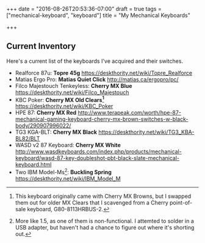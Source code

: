 +++
date = "2016-08-26T20:53:36-07:00"
draft = true
tags = ["mechanical-keyboard", "keyboard"]
title = "My Mechanical Keyboards"

+++

## Current Inventory

Here's a current list of the keyboards I've acquired and their switches.

* Realforce 87u: **Topre 45g**
  https://deskthority.net/wiki/Topre_Realforce
* Matias Ergo Pro: **Matias Quiet Click**
  http://matias.ca/ergopro/pc/
* Filco Majestouch Tenkeyless: **Cherry MX Blue**
  https://deskthority.net/wiki/Filco_Majestouch
* KBC Poker: **Cherry MX Old Clears[^1]**
  https://deskthority.net/wiki/KBC_Poker
* HPE 87: **Cherry MX Red**
  http://www.terapeak.com/worth/hpe-87-mechanical-gaming-keyboard-cherry-mx-brown-switches-w-black-body/290907996022/
* TG3 KGA-BLT: **Cherry MX Black**
  https://deskthority.net/wiki/TG3_KBA-BL82/BLT
* WASD v2 87 Keyboard: **Cherry MX White**
  http://www.wasdkeyboards.com/index.php/products/mechanical-keyboard/wasd-87-key-doubleshot-pbt-black-slate-mechanical-keyboard.html
* Two IBM Model-Ms[^2]: **Buckling Spring**
  https://deskthority.net/wiki/IBM_Model_M

[^1]: This keyboard originally came with Cherry MX Browns, but I swapped them out for older MX Clears that I scavenged from a Cherry point-of-sale keyboard, G80-8113HRBUS-2.
[^2]: More like 1.5, as one of them is non-functional. I attemted to solder in a USB adapter, but haven't had a chance to figure out where it's shorting out.
